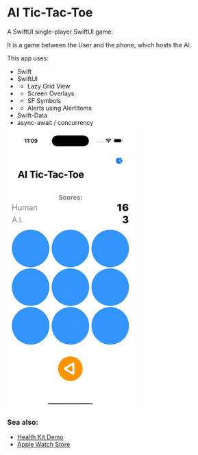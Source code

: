 AI Tic-Tac-Toe
===============

A SwiftUI single-player SwiftUI game.

It is a game between the User and the phone, which hosts the AI.

This app uses:
* Swift
* SwiftUI
* * Lazy Grid View
* * Screen Overlays
* * SF Symbols
* * Alerts using AlertItems
* Swift-Data
* async-await / concurrency

![AI Tic-Tac-Toe](images/ai-tic-tac-toe-002.gif)

### Sea also:
* [Health Kit Demo](https://github.com/arthurkahwa/healthkit_showcase)
* [Apple Watch Store](https://github.com/arthurkahwa/apple_watch_store)